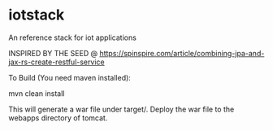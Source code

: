 # iotstack
An reference stack for iot applications

INSPIRED BY THE SEED @  https://spinspire.com/article/combining-jpa-and-jax-rs-create-restful-service


To Build (You need maven installed):

mvn clean install


This will generate a war file under target/. Deploy the war file to the webapps directory
of tomcat.
